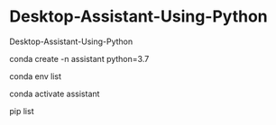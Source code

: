 # Desktop-Assistant-Using-Python
Desktop-Assistant-Using-Python

conda create -n assistant python=3.7

conda env list

conda activate assistant

pip list
